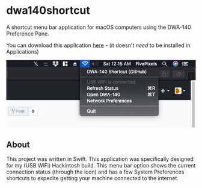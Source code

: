 # dwa140shortcut
A shortcut menu bar application for macOS computers using the DWA-140 Preference Pane.

You can download this application [here](https://github.com/fivepixels/dwa140shortcut/releases) - (it doesn't _need_ to be installed in Applications)

![alt text](https://raw.githubusercontent.com/FivePixels/dwa140shortcut/master/DWA140ShortcutScreenshot.png)

## About
This project was written in Swift. This application was specifically designed for my (USB WiFi) Hackintosh build. This menu bar option shows the current connection status (through the icon) and has a few System Preferences shortcuts to expedite getting your machine connected to the internet.
